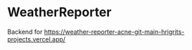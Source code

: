 # WeatherReporter

Backend for 
https://weather-reporter-acne-git-main-hrigrits-projects.vercel.app/
